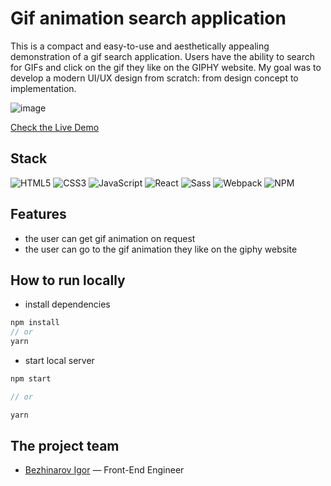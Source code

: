 # Gif animation search application
This is a compact and easy-to-use and aesthetically appealing demonstration of a gif search application. Users have the ability to search for GIFs and click on the gif they like on the GIPHY website.
My goal was to develop a modern UI/UX design from scratch: from design concept to implementation.

![image](https://github.com/theibd56/giphySearchApp/assets/84173880/487500c6-8daf-472d-a040-007d3d9a2ec5)

[Check the Live Demo](theibd56.github.io/giphySearchApp/)

## Stack
![HTML5](https://img.shields.io/badge/html5-%23E34F26.svg?style=for-the-badge&logo=html5&logoColor=white)
![CSS3](https://img.shields.io/badge/css3-%231572B6.svg?style=for-the-badge&logo=css3&logoColor=white)
![JavaScript](https://img.shields.io/badge/JavaScript-323330?style=for-the-badge&logo=javascript&logoColor=F7DF1E)
![React](https://img.shields.io/badge/react-%2320232a.svg?style=for-the-badge&logo=react&logoColor=%2361DAFB)
![Sass](https://img.shields.io/badge/Sass-CC6699?style=for-the-badge&logo=sass&logoColor=white)
![Webpack](https://img.shields.io/badge/Webpack-8DD6F9?style=for-the-badge&logo=Webpack&logoColor=white)
![NPM](https://img.shields.io/badge/npm-CB3837?style=for-the-badge&logo=npm&logoColor=white)

## Features

* the user can get gif animation on request
* the user can go to the gif animation they like on the giphy website

## How to run locally

* install dependencies
```js
npm install
// or
yarn
```
* start local server
```js
npm start 

// or

yarn 
```

## The project team
- [Bezhinarov Igor](https://t.me/theibd56) — Front-End Engineer
